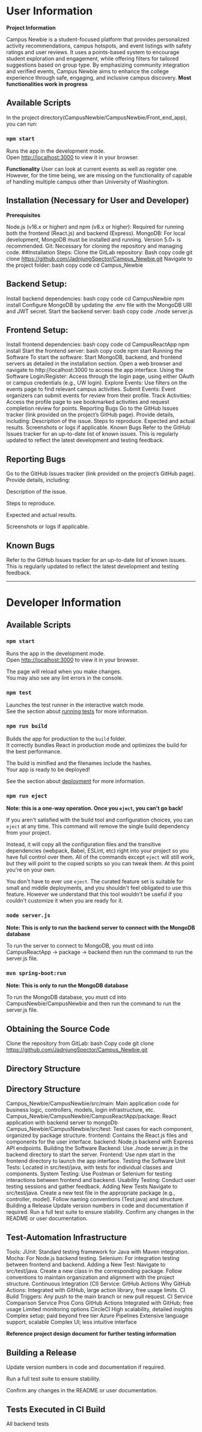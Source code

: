 # User Information

**Project Information**

Campus Newbie is a student-focused platform that provides personalized activity recommendations, campus hotspots, and event listings with safety ratings and user reviews. It uses a points-based system to encourage student exploration and engagement, while offering filters for tailored suggestions based on group type. By emphasizing community integration and verified events, Campus Newbie aims to enhance the college experience through safe, engaging, and inclusive campus discovery.
**Most functionalities work in progress**

## Available Scripts

In the project directory(CampusNewbie/CampusNewbie/Front_end_app), you can run:

### `npm start`

Runs the app in the development mode.\
Open [http://localhost:3000](http://localhost:3000) to view it in your browser.


**Functionality**
User can look at current events as well as register one. However, for the time being, we are missing on the functionality of capable of handling multiple campus other than University of Washington. 
## Installation (Necessary for User and Developer)
**Prerequisites**

Node.js (v16.x or higher) and npm (v8.x or higher): Required for running both the frontend (React.js) and backend (Express).
MongoDB: For local development, MongoDB must be installed and running. Version 5.0+ is recommended.
Git: Necessary for cloning the repository and managing code.
##Installation Steps:
Clone the GitLab repository: Bash copy code
git clone https://github.com/JadnjungSpector/Campus_Newbie.git
Navigate to the project folder: bash copy code
cd Campus_Newbie

## Backend Setup:
Install backend dependencies: bash copy code
cd CampusNewbie
npm install
Configure MongoDB by updating the .env file with the MongoDB URI and JWT secret.
Start the backend server: bash copy code
	./node server.js


## Frontend Setup:
Install frontend dependencies: bash copy code
cd CampusReactApp
npm install
Start the frontend server: bash copy code
npm start
Running the Software
To start the software:
Start MongoDB, backend, and frontend servers as detailed in the installation section.
Open a web browser and navigate to http://localhost:3000 to access the app interface.
Using the Software
Login/Register: Access through the login page, using either OAuth or campus credentials (e.g., UW login).
Explore Events: Use filters on the events page to find relevant campus activities.
Submit Events: Event organizers can submit events for review from their profile.
Track Activities: Access the profile page to see bookmarked activities and request completion review for points.
Reporting Bugs
Go to the GitHub Issues tracker (link provided on the project’s GitHub page).
Provide details, including:
Description of the issue.
Steps to reproduce.
Expected and actual results.
Screenshots or logs if applicable.
Known Bugs
Refer to the GitHub Issues tracker for an up-to-date list of known issues. This is regularly updated to reflect the latest development and testing feedback.

## Reporting Bugs
Go to the GitHub Issues tracker (link provided on the project’s GitHub page).
Provide details, including:

Description of the issue.

Steps to reproduce.

Expected and actual results.

Screenshots or logs if applicable.

## Known Bugs
Refer to the GitHub Issues tracker for an up-to-date list of known issues. This is regularly updated to reflect the latest development and testing feedback.


---------------------------------------------------------------------------------------------------------------

# Developer Information

## Available Scripts

### `npm start`

Runs the app in the development mode.\
Open [http://localhost:3000](http://localhost:3000) to view it in your browser.

The page will reload when you make changes.\
You may also see any lint errors in the console.

### `npm test`

Launches the test runner in the interactive watch mode.\
See the section about [running tests](https://facebook.github.io/create-react-app/docs/running-tests) for more information.

### `npm run build`

Builds the app for production to the `build` folder.\
It correctly bundles React in production mode and optimizes the build for the best performance.

The build is minified and the filenames include the hashes.\
Your app is ready to be deployed!

See the section about [deployment](https://facebook.github.io/create-react-app/docs/deployment) for more information.

### `npm run eject`

**Note: this is a one-way operation. Once you `eject`, you can't go back!**

If you aren't satisfied with the build tool and configuration choices, you can `eject` at any time. This command will remove the single build dependency from your project.

Instead, it will copy all the configuration files and the transitive dependencies (webpack, Babel, ESLint, etc) right into your project so you have full control over them. All of the commands except `eject` will still work, but they will point to the copied scripts so you can tweak them. At this point you're on your own.

You don't have to ever use `eject`. The curated feature set is suitable for small and middle deployments, and you shouldn't feel obligated to use this feature. However we understand that this tool wouldn't be useful if you couldn't customize it when you are ready for it.

### `node server.js`

**Note: This is only to run the backend server to connect with the MongoDB database**

To run the server to connect to MongoDB, you must cd into CampusReactApp -> package -> backend then run the command to run the server.js file.

### `mvn spring-boot:run`

**Note: This is only to run the MongoDB database**

To run the MongoDB database, you must cd into CampusNewbie/CampusNewbie and then run the command to run the server.js file.

## Obtaining the Source Code
Clone the repository from GitLab:
bash
Copy code
git clone https://github.com/JadnjungSpector/Campus_Newbie.git

## Directory Structure
## Directory Structure
Campus_Newbie/CampusNewbie/src/main: Main application code for business logic, controllers, models, login infrastructure, etc.
Campus_Newbie/CampusNewbie/CampusReactApp/package: React application with backend server to mongoDb
Campus_Newbie/CampusNewbie/src/test: Test cases for each component, organized by package structure.
frontend: Contains the React.js files and components for the user interface.
backend: Node.js backend with Express API endpoints.
Building the Software
Backend: Use ./node server.js in the backend directory to start the server.
Frontend: Use npm start in the frontend directory to launch the app interface.
Testing the Software
Unit Tests: Located in src/test/java, with tests for individual classes and components.
System Testing: Use Postman or Selenium for testing interactions between frontend and backend.
Usability Testing: Conduct user testing sessions and gather feedback.
Adding New Tests
Navigate to src/test/java.
Create a new test file in the appropriate package (e.g., controller, model).
Follow naming conventions (<ComponentName>Test.java) and structure.
Building a Release
Update version numbers in code and documentation if required.
Run a full test suite to ensure stability.
Confirm any changes in the README or user documentation.

## Test-Automation Infrastructure
Tools:
JUnit: Standard testing framework for Java with Maven integration.
Mocha: For Node.js backend testing.
Selenium: For integration testing between frontend and backend.
Adding a New Test:
Navigate to src/test/java.
Create a new class in the corresponding package.
Follow conventions to maintain organization and alignment with the project structure.
Continuous Integration (CI) Service: GitHub Actions
Why GitHub Actions: Integrated with GitHub, large action library, free usage limits.
CI Build Triggers: Any push to the main branch or new pull request.
CI Service Comparison
Service
Pros
Cons
GitHub Actions
Integrated with GitHub; free usage
Limited monitoring options
CircleCI
High scalability, detailed insights
Complex setup; paid beyond free tier
Azure Pipelines
Extensive language support, scalable
Complex UI; less intuitive interface

**Reference project design document for further testing information**

## Building a Release
Update version numbers in code and documentation if required.

Run a full test suite to ensure stability.

Confirm any changes in the README or user documentation.


## Tests Executed in CI Build
All backend tests


